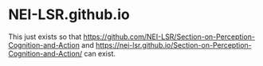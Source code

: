 # NEI-LSR.github.io

This just exists so that https://github.com/NEI-LSR/Section-on-Perception-Cognition-and-Action and https://nei-lsr.github.io/Section-on-Perception-Cognition-and-Action/ can exist.
